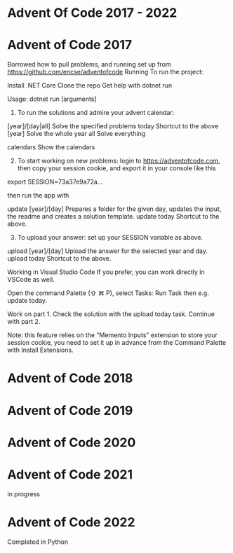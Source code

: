 # Advent Of Code 2017 - 2022

# Advent of Code 2017
Borrowed how to pull problems, and running set up from https://github.com/encse/adventofcode
Running
To run the project:

Install .NET Core
Clone the repo
Get help with dotnet run

Usage: dotnet run [arguments]
1) To run the solutions and admire your advent calendar:

 [year]/[day|all]      Solve the specified problems
 today                 Shortcut to the above
 [year]                Solve the whole year
 all                   Solve everything

 calendars             Show the calendars

2) To start working on new problems:
login to https://adventofcode.com, then copy your session cookie, and export 
it in your console like this

 export SESSION=73a37e9a72a...

then run the app with

 update [year]/[day]   Prepares a folder for the given day, updates the input,
                       the readme and creates a solution template.
 update today          Shortcut to the above.

3) To upload your answer:
set up your SESSION variable as above.

 upload [year]/[day]   Upload the answer for the selected year and day.
 upload today          Shortcut to the above.


Working in Visual Studio Code
If you prefer, you can work directly in VSCode as well.

Open the command Palette (⇧ ⌘ P), select Tasks: Run Task then e.g. update today.

Work on part 1. Check the solution with the upload today task. Continue with part 2.

Note: this feature relies on the "Memento Inputs" extension to store your session cookie, you need to set it up in advance from the Command Palette with Install Extensions.

# Advent of Code 2018

# Advent of Code 2019

# Advent of Code 2020

# Advent of Code 2021
in progress 

# Advent of Code 2022
Completed in Python 


